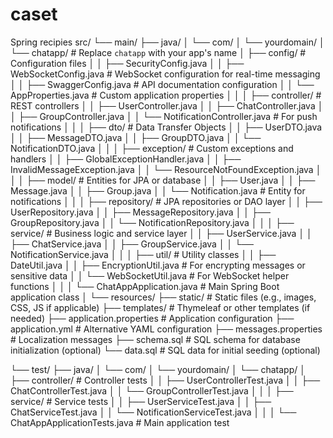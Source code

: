# caset
Spring recipies
src/
└── main/
    ├── java/
    │   └── com/
    │       └── yourdomain/
    │           └── chatapp/                    # Replace `chatapp` with your app's name
    │               ├── config/                # Configuration files
    │               │   ├── SecurityConfig.java
    │               │   ├── WebSocketConfig.java  # WebSocket configuration for real-time messaging
    │               │   ├── SwaggerConfig.java   # API documentation configuration
    │               │   └── AppProperties.java   # Custom application properties
    │               │
    │               ├── controller/             # REST controllers
    │               │   ├── UserController.java
    │               │   ├── ChatController.java
    │               │   ├── GroupController.java
    │               │   └── NotificationController.java  # For push notifications
    │               │
    │               ├── dto/                    # Data Transfer Objects
    │               │   ├── UserDTO.java
    │               │   ├── MessageDTO.java
    │               │   ├── GroupDTO.java
    │               │   └── NotificationDTO.java
    │               │
    │               ├── exception/              # Custom exceptions and handlers
    │               │   ├── GlobalExceptionHandler.java
    │               │   ├── InvalidMessageException.java
    │               │   └── ResourceNotFoundException.java
    │               │
    │               ├── model/                  # Entities for JPA or database
    │               │   ├── User.java
    │               │   ├── Message.java
    │               │   ├── Group.java
    │               │   └── Notification.java   # Entity for notifications
    │               │
    │               ├── repository/             # JPA repositories or DAO layer
    │               │   ├── UserRepository.java
    │               │   ├── MessageRepository.java
    │               │   ├── GroupRepository.java
    │               │   └── NotificationRepository.java
    │               │
    │               ├── service/                # Business logic and service layer
    │               │   ├── UserService.java
    │               │   ├── ChatService.java
    │               │   ├── GroupService.java
    │               │   └── NotificationService.java
    │               │
    │               ├── util/                   # Utility classes
    │               │   ├── DateUtil.java
    │               │   ├── EncryptionUtil.java  # For encrypting messages or sensitive data
    │               │   └── WebSocketUtil.java   # For WebSocket helper functions
    │               │
    │               └── ChatAppApplication.java  # Main Spring Boot application class
    │
    └── resources/
        ├── static/                             # Static files (e.g., images, CSS, JS if applicable)
        ├── templates/                          # Thymeleaf or other templates (if needed)
        ├── application.properties              # Application configuration
        ├── application.yml                     # Alternative YAML configuration
        ├── messages.properties                 # Localization messages
        ├── schema.sql                          # SQL schema for database initialization (optional)
        └── data.sql                            # SQL data for initial seeding (optional)

└── test/
    ├── java/
    │   └── com/
    │       └── yourdomain/
    │           └── chatapp/
    │               ├── controller/             # Controller tests
    │               │   ├── UserControllerTest.java
    │               │   ├── ChatControllerTest.java
    │               │   └── GroupControllerTest.java
    │               │
    │               ├── service/                # Service tests
    │               │   ├── UserServiceTest.java
    │               │   ├── ChatServiceTest.java
    │               │   └── NotificationServiceTest.java
    │               │
    │               └── ChatAppApplicationTests.java  # Main application test
